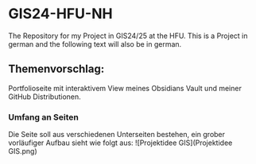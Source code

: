 # GIS24-HFU-NH
The Repository for my Project in GIS24/25 at the HFU. This is a Project in german and the following text will also be in german.

## Themenvorschlag:
Portfolioseite mit interaktivem View meines Obsidians Vault und meiner GitHub Distributionen.

### Umfang an Seiten
Die Seite soll aus verschiedenen Unterseiten bestehen, ein grober vorläufiger Aufbau sieht wie folgt aus:
![Projektidee GIS](Projektidee GIS.png)
